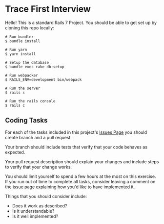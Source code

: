 # Trace First Interview

Hello! This is a standard Rails 7 Project. You should be able to get set up by cloning this repo locally:

```
# Run bundler
$ bundle install

# Run yarn
$ yarn install

# Setup the database
$ bundle exec rake db:setup

# Run webpacker
$ RAILS_ENV=development bin/webpack

# Run the server
$ rails s

# Run the rails console
$ rails c
```

## Coding Tasks

For each of the tasks included in this project's [Issues Page](../../issues?q=is%3Aissue+is%3Aopen+sort%3Acreated-asc) you should create branch and a pull request.

Your branch should include tests that verify that your code behaves as expected.

Your pull request description should explain your changes and include steps to verify that your change works.

You should limit yourself to spend a few hours at the most on this exercise. If you run out of time to complete all tasks, consider leaving a comment on the issue page explaining how you'd like to have implemented it.

Things that you should consider include:

* Does it work as described?
* Is it understandable?
* Is it well implemented?
